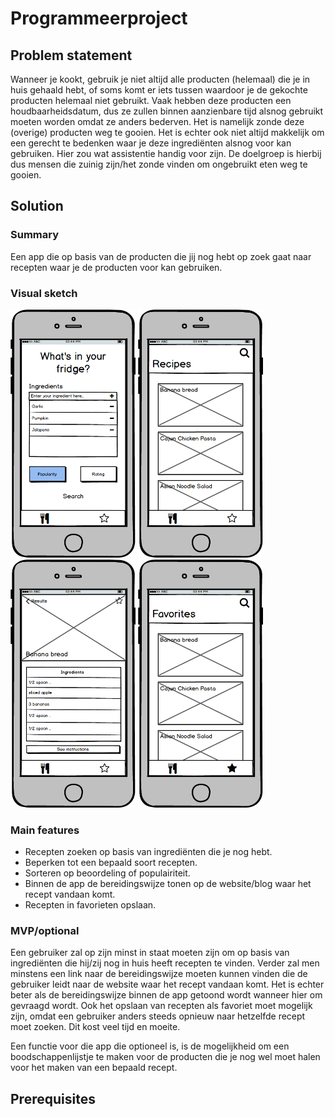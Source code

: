 # Programmeerproject

## Problem statement
Wanneer je kookt, gebruik je niet altijd alle producten (helemaal) die je in huis gehaald hebt, of soms komt er iets tussen waardoor je de gekochte producten helemaal niet gebruikt. Vaak hebben deze producten een houdbaarheidsdatum, dus ze zullen binnen aanzienbare tijd alsnog gebruikt moeten worden omdat ze anders bederven. Het is namelijk zonde deze (overige) producten weg te gooien. Het is echter ook niet altijd makkelijk om een gerecht te bedenken waar je deze ingrediënten alsnog voor kan gebruiken. Hier zou wat assistentie handig voor zijn. De doelgroep is hierbij dus mensen die zuinig zijn/het zonde vinden om ongebruikt eten weg te gooien. 

## Solution
### Summary
Een app die op basis van de producten die jij nog hebt op zoek gaat naar recepten waar je de producten voor kan gebruiken. 

### Visual sketch
<img src=https://github.com/gavinschipper/programmeerproject/blob/master/doc/Start%20screen.png width="200"> <img src=https://github.com/gavinschipper/programmeerproject/blob/master/doc/Results.png width="200"> <img src=https://github.com/gavinschipper/programmeerproject/blob/master/doc/Recipe.png width="200"> <img src=https://github.com/gavinschipper/programmeerproject/blob/master/doc/Favorites.png width="200">

### Main features
* Recepten zoeken op basis van ingrediënten die je nog hebt. 
* Beperken tot een bepaald soort recepten.
* Sorteren op beoordeling of populairiteit.
* Binnen de app de bereidingswijze tonen op de website/blog waar het recept vandaan komt.
* Recepten in favorieten opslaan.

### MVP/optional
Een gebruiker zal op zijn minst in staat moeten zijn om op basis van ingrediënten die hij/zij nog in huis heeft recepten te vinden. Verder zal men minstens een link naar de bereidingswijze moeten kunnen vinden die de gebruiker leidt naar de website waar het recept vandaan komt. Het is echter beter als de bereidingswijze binnen de app getoond wordt wanneer hier om gevraagd wordt. Ook het opslaan van recepten als favoriet moet mogelijk zijn, omdat een gebruiker anders steeds opnieuw naar hetzelfde recept moet zoeken. Dit kost veel tijd en moeite. 

Een functie voor die app die optioneel is, is de mogelijkheid om een boodschappenlijstje te maken voor de producten die je nog wel moet halen voor het maken van een bepaald recept. 

## Prerequisites 
